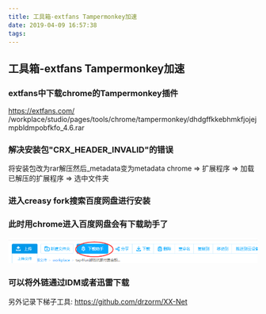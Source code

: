 ```yaml
---
title: 工具箱-extfans Tampermonkey加速
date: 2019-04-09 16:57:38
tags:
---
```

## 工具箱-extfans Tampermonkey加速

### extfans中下载chrome的Tampermonkey插件
https://extfans.com/
/workplace/studio/pages/tools/chrome/tampermonkey/dhdgffkkebhmkfjojejmpbldmpobfkfo_4.6.rar

### 解决安装包"CRX_HEADER_INVALID"的错误
将安装包改为rar解压然后_metadata变为metadata
chrome => 扩展程序 => 加载已解压的扩展程序 => 选中文件夹

### 进入creasy fork搜索百度网盘进行安装

### 此时用chrome进入百度网盘会有下载助手了
![](2019-04-09-17-08-00.png)

### 可以将外链通过IDM或者迅雷下载
另外记录下梯子工具: https://github.com/drzorm/XX-Net


